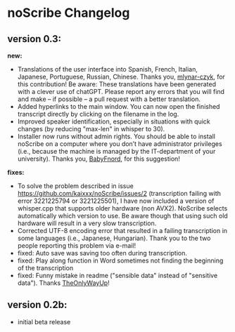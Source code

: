 # noScribe Changelog


## version 0.3:
**new:**
- Translations of the user interface into Spanish, French, Italian, Japanese, Portuguese, Russian, Chinese. Thanks you, [mlynar-czyk]( https://github.com/mlynar-czyk), for this contribution! Be aware: These translations have been generated with a clever use of chatGPT. Please report any errors that you will find and make – if possible – a pull request with a better translation.
- Added hyperlinks to the main window. You can now open the finished transcript directly by clicking on the filename in the log.
- Improved speaker identification, especially in situations with quick changes (by reducing "max-len" in whisper to 30).  
- Installer now runs without admin rights. You should be able to install noScribe on a computer where you don’t have administrator privileges (i.e., because the machine is managed by the IT-department of your university). Thanks you, [BabyFnord](https://github.com/BabyFnord), for this suggestion!
 
**fixes:**
- To solve the problem described in issue https://github.com/kaixxx/noScribe/issues/2 (transcription failing with error 3221225794 or 3221225501), I have now included a version of whisper.cpp that supports older hardware (non AVX2). NoScribe selects automatically which version to use. Be aware though that using such old hardware will result in a very slow transcription.
- Corrected UTF-8 encoding error that resulted in a failing transcription in some languages (i.e., Japanese, Hungarian). Thank you to the two people reporting this problem via e-mail!
- fixed: Auto save was saving too often during transcription.
- fixed: Play along function in Word sometimes not finding the beginning of the transcription
- fixed: Funny mistake in readme ("sensible data" instead of "sensitive data"). Thanks [TheOnlyWayUp](https://github.com/TheOnlyWayUp)!


## version 0.2b: 
- initial beta release
